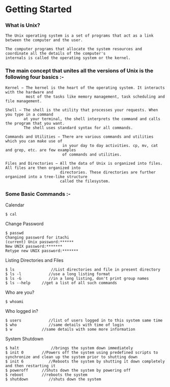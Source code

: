 # Getting Started

   ### What is Unix?

    The Unix operating system is a set of programs that act as a link between the computer and the user.

    The computer programs that allocate the system resources and coordinate all the details of the computer's
    internals is called the operating system or the kernel.

   ### The main concept that unites all the versions of Unix is the following four basics :-

    Kernel − The kernel is the heart of the operating system. It interacts with the hardware and
             most of the tasks like memory management, task scheduling and file management.

    Shell − The shell is the utility that processes your requests. When you type in a command
            at your terminal, the shell interprets the command and calls the program that you want.
            The shell uses standard syntax for all commands. 

    Commands and Utilities − There are various commands and utilities which you can make use of
                             in your day to day activities. cp, mv, cat and grep, etc. are few examples
                             of commands and utilities.

    Files and Directories − All the data of Unix is organized into files. All files are then organized into
                            directories. These directories are further organized into a tree-like structure 
                            called the filesystem.

   ### Some Basic Commands :-

   Calendar

    $ cal

   Change Password

    $ passwd
    Changing password for itachi
    (current) Unix password:******
    New UNIX password:*******
    Retype new UNIX password:*******

   Listing Directories and Files

    $ ls		      	//List directories and file in present directory
    $ ls -l			   //use a long listing format
    $ ls -G			   //in a long listing, don't print group names
    $ ls --help		//get a list of all such commands

   Who are you?

    $ whoami

   Who logged in?

    $ users			   //list of users logged in to this system same time
    $ who			   //same details with time of login
    $ w		      	//same details with some more information

   System Shutdown

    $ halt  			//brings the system down immediately
    $ init 0	   	//Powers off the system using predefined scripts to synchronize and clean up the system prior to shutting down
    $ init 6		   //Reboots the system by shutting it down completely and then restarting it
    $ poweroff 		//Shuts down the system by powering off
    $ reboot	   	//reboots the system
    $ shutdown		   //shuts down the system

